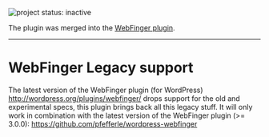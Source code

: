 ![project status: inactive](https://img.shields.io/badge/project_status-inactive-red.svg?style=flat)

The plugin was merged into the [WebFinger plugin](https://github.com/pfefferle/wordpress-webfinger).

----

# WebFinger Legacy support

The latest version of the WebFinger plugin (for WordPress) <http://wordpress.org/plugins/webfinger/> drops support for the old and experimental specs, this plugin brings back all this legacy stuff. It will only work in combination with the latest version of the WebFinger plugin (>= 3.0.0): <https://github.com/pfefferle/wordpress-webfinger>
